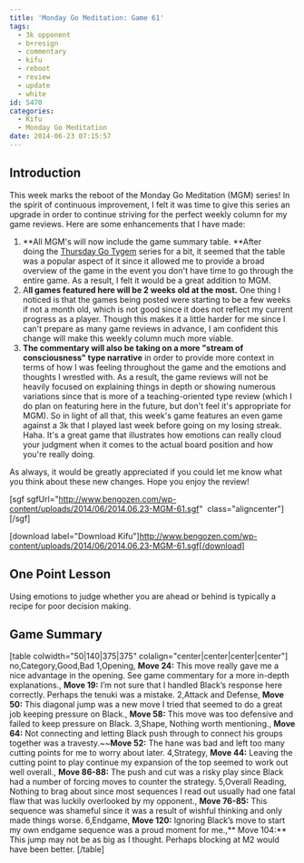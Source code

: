 ```yaml
---
title: 'Monday Go Meditation: Game 61'
tags:
  - 3k opponent
  - b+resign
  - commentary
  - kifu
  - reboot
  - review
  - update
  - white
id: 5470
categories:
  - Kifu
  - Monday Go Meditation
date: 2014-06-23 07:15:57
---
```


## **Introduction**

This week marks the reboot of the Monday Go Meditation (MGM) series! In the spirit of continuous improvement, I felt it was time to give this series an upgrade in order to continue striving for the perfect weekly column for my game reviews. Here are some enhancements that I have made:

1.  **All MGM's will now include the game summary table. **After doing the [Thursday Go Tygem](http://www.bengozen.com/thursday-go-tygem-game-07/ "Thursday Go Tygem: Game 07") series for a bit, it seemed that the table was a popular aspect of it since it allowed me to provide a broad overview of the game in the event you don't have time to go through the entire game. As a result, I felt it would be a great addition to MGM.
2.  A**ll games featured here will be 2 weeks old at the most.** One thing I noticed is that the games being posted were starting to be a few weeks if not a month old, which is not good since it does not reflect my current progress as a player. Though this makes it a little harder for me since I can't prepare as many game reviews in advance, I am confident this change will make this weekly column much more viable.
3.  **The commentary will also be taking on a more "stream of consciousness" type narrative** in order to provide more context in terms of how I was feeling throughout the game and the emotions and thoughts I wrestled with. As a result, the game reviews will not be heavily focused on explaining things in depth or showing numerous variations since that is more of a teaching-oriented type review (which I do plan on featuring here in the future, but don't feel it's appropriate for MGM).
So in light of all that, this week's game features an even game against a 3k that I played last week before going on my losing streak. Haha. It's a great game that illustrates how emotions can really cloud your judgment when it comes to the actual board position and how you're really doing.

As always, it would be greatly appreciated if you could let me know what you think about these new changes. Hope you enjoy the review!

[sgf sgfUrl="http://www.bengozen.com/wp-content/uploads/2014/06/2014.06.23-MGM-61.sgf"  class="aligncenter"][/sgf]

[download label="Download Kifu"]http://www.bengozen.com/wp-content/uploads/2014/06/2014.06.23-MGM-61.sgf[/download]

## **One Point Lesson**

Using emotions to judge whether you are ahead or behind is typically a recipe for poor decision making.

<!--more-->

## **Game Summary**

[table colwidth="50|140|375|375" colalign="center|center|center|center"]
no,Category,Good,Bad
1,Opening, **Move 24:** This move really gave me a nice advantage in the opening. See game commentary for a more in-depth explanations., **Move 19:** I’m not sure that I handled Black’s response here correctly. Perhaps the tenuki was a mistake.
2,Attack and Defense, **Move 50:** This diagonal jump was a new move I tried that seemed to do a great job keeping pressure on Black., **Move 58:** This move was too defensive and failed to keep pressure on Black.
3,Shape, Nothing worth mentioning., **Move 64:** Not connecting and letting Black push through to connect his groups together was a travesty.~~**Move 52:** The hane was bad and left too many cutting points for me to worry about later.
4,Strategy, **Move 44:** Leaving the cutting point to play continue my expansion of the top seemed to work out well overall., **Move 86-88:** The push and cut was a risky play since Black had a number of forcing moves to counter the strategy.
5,Overall Reading, Nothing to brag about since most sequences I read out usually had one fatal flaw that was luckily overlooked by my opponent., **Move 76-85:** This sequence was shameful since it was a result of wishful thinking and only made things worse.
6,Endgame, **Move 120:** Ignoring Black’s move to start my own endgame sequence was a proud moment for me.,** Move 104:** This jump may not be as big as I thought. Perhaps blocking at M2 would have been better.
[/table]